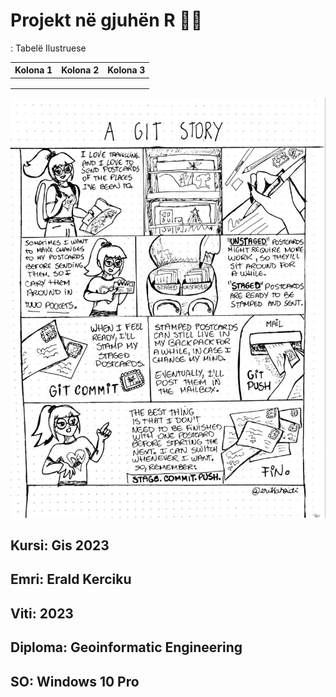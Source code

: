 # Projekt në gjuhën R 🧑‍💻

: Tabelë Ilustruese

| Kolona 1 | Kolona 2 | Kolona 3 |
|----------|----------|----------|
|          |          |          |
|          |          |          |
|          |          |          |


![](git-comic.jpeg)

## **Kursi**: Gis 2023

## **Emri**: Erald Kerciku

## **Viti**: 2023

## **Diploma**: Geoinformatic Engineering

## **SO**: Windows 10 Pro
